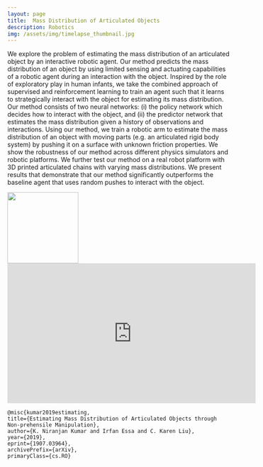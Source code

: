 ```yaml
---
layout: page
title: 	Mass Distribution of Articulated Objects
description: Robotics
img: /assets/img/timelapse_thumbnail.jpg
---
```


We explore the problem of estimating the mass distribution of an articulated object by an interactive robotic agent. Our method predicts the mass distribution of an object by using limited sensing and actuating capabilities of a robotic agent during an interaction with the object. Inspired by the role of exploratory play in human infants, we take the combined approach of supervised and reinforcement learning to train an agent such that it learns to strategically interact with the object for estimating its mass distribution. Our method consists of two neural networks: (i) the policy network which decides how to interact with the object, and (ii) the predictor network that estimates the mass distribution given a history of observations and interactions. Using our method, we train a robotic arm to estimate the mass distribution of an object with moving parts (e.g. an articulated rigid body system) by pushing it on a surface with unknown friction properties. We show the robustness of our method across different physics simulators and robotic platforms. We further test our method on a real robot platform with 3D printed articulated chains with varying mass distributions. We present results that demonstrate that our method significantly outperforms the baseline agent that uses random pushes to interact with the object.
<div class="img_row">
    <img class="col three left" src="{{ site.baseurl }}/assets/img/2chain_movement.png" alt="" title="Two Link" style="height:160px" />
</div>
<div class="col three caption">
<iframe width="560" height="315" src="https://www.youtube.com/embed/pJhufIKuNcg" frameborder="0" allow="accelerometer; autoplay; encrypted-media; gyroscope; picture-in-picture" allowfullscreen></iframe>
</div>
    
    @misc{kumar2019estimating,
    title={Estimating Mass Distribution of Articulated Objects through Non-prehensile Manipulation},
    author={K. Niranjan Kumar and Irfan Essa and C. Karen Liu},
    year={2019},
    eprint={1907.03964},
    archivePrefix={arXiv},
    primaryClass={cs.RO}



